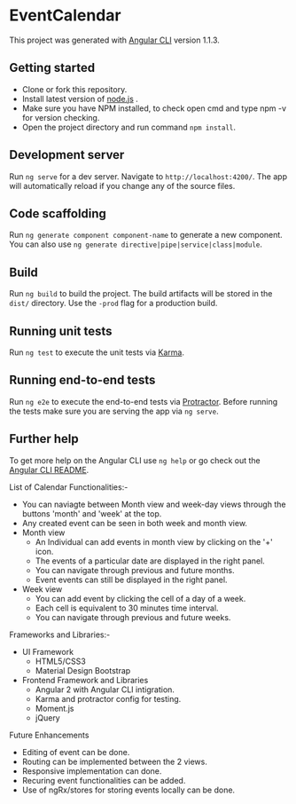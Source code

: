 # EventCalendar

This project was generated with [Angular CLI](https://github.com/angular/angular-cli) version 1.1.3.

## Getting started
- Clone or fork this repository.
- Install latest version of [node.js](https://nodejs.org/) .
- Make sure you have NPM installed, to check open cmd and type npm -v for version checking.
- Open the project directory and run command `npm install`.

## Development server

Run `ng serve` for a dev server. Navigate to `http://localhost:4200/`. The app will automatically reload if you change any of the source files.

## Code scaffolding

Run `ng generate component component-name` to generate a new component. You can also use `ng generate directive|pipe|service|class|module`.

## Build

Run `ng build` to build the project. The build artifacts will be stored in the `dist/` directory. Use the `-prod` flag for a production build.

## Running unit tests

Run `ng test` to execute the unit tests via [Karma](https://karma-runner.github.io).

## Running end-to-end tests

Run `ng e2e` to execute the end-to-end tests via [Protractor](http://www.protractortest.org/).
Before running the tests make sure you are serving the app via `ng serve`.

## Further help

To get more help on the Angular CLI use `ng help` or go check out the [Angular CLI README](https://github.com/angular/angular-cli/blob/master/README.md).


List of Calendar Functionalities:-

- You can naviagte between Month view and week-day views through the buttons 'month' and 'week' at the top.
- Any created event can be seen in both week and month view.
- Month view
    - An Individual can add events in month view by clicking on the '+' icon.
    - The events of a particular date are displayed in the right panel.
    - You can navigate through previous and future months.
    - Event events can still be displayed in the right panel.
- Week view
    - You can add event by clicking the cell of a day of a week.
    - Each cell is equivalent to 30 minutes time interval.
    - You can navigate through previous and future weeks.
    
Frameworks and Libraries:-

- UI Framework
    - HTML5/CSS3
    - Material Design Bootstrap
- Frontend Framework and Libraries
    - Angular 2 with Angular CLI intigration.
    - Karma and protractor config for testing.
    - Moment.js
    - jQuery

Future Enhancements

- Editing of event can be done.
- Routing can be implemented between the 2 views.
- Responsive implementation can done.
- Recuring event functionalities can be added.
- Use of ngRx/stores for storing events locally can be done.
